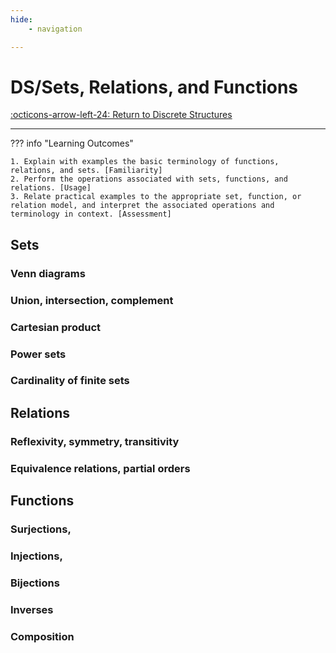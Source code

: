 ```yaml
---
hide:
    - navigation 

---
```


# DS/Sets, Relations, and Functions

[:octicons-arrow-left-24: Return to Discrete Structures](/Bodies-of-Knowledge/Discrete-Structures/)

---

??? info "Learning Outcomes"

    1. Explain with examples the basic terminology of functions, relations, and sets. [Familiarity]
    2. Perform the operations associated with sets, functions, and relations. [Usage]
    3. Relate practical examples to the appropriate set, function, or relation model, and interpret the associated operations and terminology in context. [Assessment]

## Sets

### Venn diagrams

### Union, intersection, complement

### Cartesian product

### Power sets

### Cardinality of finite sets

## Relations

### Reflexivity, symmetry, transitivity

### Equivalence relations, partial orders

## Functions

### Surjections, 

### Injections, 

### Bijections

### Inverses

### Composition